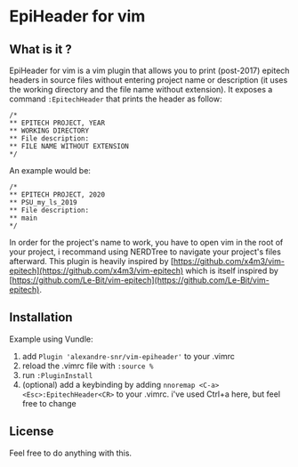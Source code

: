 # EpiHeader for vim

## What is it ?
EpiHeader for vim is a vim plugin that allows you to print (post-2017) epitech headers in source files without entering project name or description (it uses the working directory and the file name without extension).
It exposes a command `:EpitechHeader` that prints the header as follow:

    /*
    ** EPITECH PROJECT, YEAR
    ** WORKING DIRECTORY   
    ** File description:
    ** FILE NAME WITHOUT EXTENSION       
    */

An example would be:

    /*
    ** EPITECH PROJECT, 2020   
    ** PSU_my_ls_2019   
    ** File description:
    ** main                  
    */

In order for the project's name to work, you have to open vim in the root of your project, i recommand using NERDTree to navigate your project's files afterward.
This plugin is heavily inspired by [https://github.com/x4m3/vim-epitech](https://github.com/x4m3/vim-epitech) which is itself inspired by [https://github.com/Le-Bit/vim-epitech](https://github.com/Le-Bit/vim-epitech).

## Installation
Example using Vundle:

 1. add `Plugin 'alexandre-snr/vim-epiheader'` to your .vimrc
 2. reload the .vimrc file with `:source %`
 3. run `:PluginInstall`
 4. (optional) add a keybinding by adding `nnoremap <C-a>  <Esc>:EpitechHeader<CR>` to your .vimrc. i've used Ctrl+a here, but feel free to change

## License
Feel free to do anything with this.
